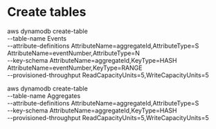# Create tables
aws dynamodb create-table \
    --table-name Events \
    --attribute-definitions AttributeName=aggregateId,AttributeType=S AttributeName=eventNumber,AttributeType=N \
    --key-schema AttributeName=aggregateId,KeyType=HASH AttributeName=eventNumber,KeyType=RANGE \
    --provisioned-throughput ReadCapacityUnits=5,WriteCapacityUnits=5

aws dynamodb create-table \
    --table-name Aggregates \
    --attribute-definitions AttributeName=aggregateId,AttributeType=S \
    --key-schema AttributeName=aggregateId,KeyType=HASH \
    --provisioned-throughput ReadCapacityUnits=5,WriteCapacityUnits=5
